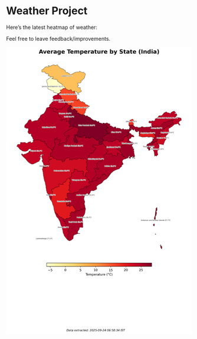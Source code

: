 # Weather Project

Here’s the latest heatmap of weather:

Feel free to leave feedback/improvements.

![India Heatmap](docs/assets/india_heatmap.png?v=D34764)

